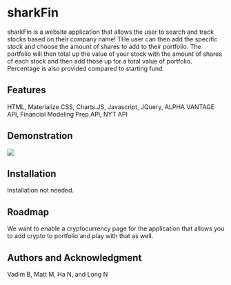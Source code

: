 # sharkFin

sharkFin is a website application that allows the user to search and track stocks based on their company name! THe user can then add the specific stock and choose the amount of shares to add to their portfolio. The portfolio will then total up the value of your stock with the amount of shares of each stock and then add those up for a total value of portfolio. Percentage is also provided compared to starting fund. 

## Features

HTML, Materialize CSS, Charts.JS, Javascript, JQuery, ALPHA VANTAGE API, Financial Modeling Prep API, NYT API

## Demonstration

![](sharkFin-demo.gif)


## Installation

Installation not needed.

## Roadmap

We want to enable a cryptocurrency page for the application that allows you to add crypto to portfolio and play with that as well. 

## Authors and Acknowledgment 

Vadim B, Matt M, Ha N, and Long N
